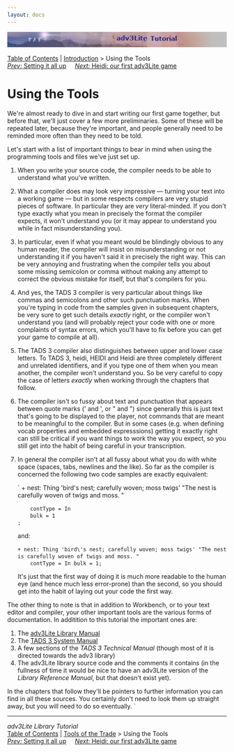 ```yaml
---
layout: docs
---
```

<div class="topbar">

<img src="topbar.jpg" data-border="0" />

</div>

<div class="nav">

<a href="toc.html" class="nav">Table of Contents</a> \|
<a href="intro.html" class="nav">Introduction</a> \> Using the Tools  
<span class="navnp"><a href="setting.html" class="nav"><em>Prev:</em> Setting it all up</a>
   
<a href="heidi.html" class="nav"><em>Next:</em> Heidi: our first adv3Lite
game</a>     </span>

</div>



# Using the Tools

We're almost ready to dive in and start writing our first game together,
but before that, we'll just cover a few more preliminaries. Some of
these will be repeated later, because they're important, and people
generally need to be reminded more often than they need to be told.

Let's start with a list of important things to bear in mind when using
the programming tools and files we've just set up.

1.  When you write your source code, the compiler needs to be able to
    understand what you've written.

2.  What a compiler does may look very impressive — turning your text
    into a working game — but in some respects compilers are very stupid
    pieces of software. In particular they are *very* literal-minded. If
    you don't type exactly what you mean in precisely the format the
    compiler expects, it won't understand you (or it may appear to
    understand you while in fact misunderstanding you).

3.  In particular, even if what you meant would be blindingly obvious to
    any human reader, the compiler will insist on misunderstanding or
    not understanding it if you haven't said it in precisely the right
    way. This can be very annoying and frustrating when the compiler
    tells you about some missing semicolon or comma without making any
    attempt to correct the obvious mistake for itself, but that's
    compilers for you.

4.  And yes, the TADS 3 compiler is very particular about things like
    commas and semicolons and other such punctuation marks. When you're
    typing in code from the samples given in subsequent chapters, be
    very sure to get such details *exactly* right, or the compiler won't
    understand you (and will probably reject your code with one or more
    complaints of syntax errors, which you'll have to fix before you can
    get your game to compile at all).

5.  The TADS 3 compiler also distinguishes between upper and lower case
    letters. To TADS 3, heidi, HEIDI and Heidi are three completely
    different and unrelated identifiers, and if you type one of them
    when you mean another, the compiler won't understand you. So be very
    careful to copy the case of letters *exactly* when working through
    the chapters that follow.

6.  The compiler isn't so fussy about text and punctuation that appears
    between quote marks (' and ', or " and ") since generally this is
    just text that's going to be displayed to the player, not commands
    that are meant to be meaningful to the compiler. But in some cases
    (e.g. when defining vocab properties and embedded expresssions)
    getting it exactly right can still be critical if you want things to
    work the way you expect, so you still get into the habit of being
    careful in your transcription.

7.  In general the compiler isn't at all fussy about what you do with
    white space (spaces, tabs, newlines and the like). So far as the
    compiler is concerned the following two code samples are exactly
    equivalent:

    `
        + nest: Thing 'bird\'s nest; carefully woven; moss twigs'
            "The nest is carefully woven of twigs and moss. "
            
            contType = In   
            bulk = 1
        ;

    

    and:

    <div class="code">

        + nest: Thing 'bird\'s nest; carefully woven; moss twigs' "The nest is carefully woven of twigs and moss. "    
            contType = In bulk = 1;

    </div>

    It's just that the first way of doing it is much more readable to
    the human eye (and hence much less error-prone) than the second, so
    you should get into the habit of laying out your code the first way.

The other thing to note is that in addition to Workbench, or to your
text editor and compiler, your other important tools are the various
forms of documentation. In additition to this tutorial the important
ones are:

1.  The [adv3Lite Library Manual](..\manual\index.html)
2.  The [TADS 3 System Manual](..\sysman.html)
3.  A few sections of the *TADS 3 Technical Manual* (though most of it
    is directed towards the adv3 library)
4.  The adv3Lite library source code and the comments it contains (in
    the fullness of time it would be nice to have an adv3Lite version of
    the *Library Reference Manual*, but that doesn't exist yet).

In the chapters that follow they'll be pointers to further information
you can find in all these sources. You certainly don't need to look them
up straight away, but you will need to do so eventually.
`

------------------------------------------------------------------------

<div class="navb">

*adv3Lite Library Tutorial*  
<a href="toc.html" class="nav">Table of Contents</a> \|
<a href="intro.html" class="nav">Tools of the Trade</a> \> Using the
Tools  
<span class="navnp"><a href="setting.html" class="nav"><em>Prev:</em> Setting it all up</a>
   
<a href="heidi.html" class="nav"><em>Next:</em> Heidi: our first adv3Lite
game</a>     </span>

</div>
